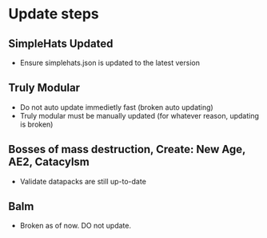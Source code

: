 # Update steps


## SimpleHats Updated
- Ensure simplehats.json is updated to the latest version

## Truly Modular
- Do not auto update immedietly fast (broken auto updating)
- Truly modular must be manually updated (for whatever reason, updating is broken)

## Bosses of mass destruction, Create: New Age, AE2, Catacylsm
- Validate datapacks are still up-to-date

## Balm
- Broken as of now. DO not update.